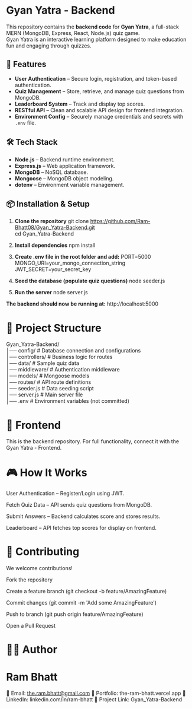 # Gyan Yatra - Backend

This repository contains the **backend code** for **Gyan Yatra**, a full-stack MERN (MongoDB, Express, React, Node.js) quiz game.  
Gyan Yatra is an interactive learning platform designed to make education fun and engaging through quizzes.

## 🚀 Features

- **User Authentication** – Secure login, registration, and token-based authentication.
- **Quiz Management** – Store, retrieve, and manage quiz questions from MongoDB.
- **Leaderboard System** – Track and display top scores.
- **RESTful API** – Clean and scalable API design for frontend integration.
- **Environment Config** – Securely manage credentials and secrets with `.env` file.

## 🛠 Tech Stack

- **Node.js** – Backend runtime environment.
- **Express.js** – Web application framework.
- **MongoDB** – NoSQL database.
- **Mongoose** – MongoDB object modeling.
- **dotenv** – Environment variable management.

## 📦 Installation & Setup

1. **Clone the repository**
   git clone https://github.com/Ram-Bhatt08/Gyan_Yatra-Backend.git <br>
   cd Gyan_Yatra-Backend

2. **Install dependencies**
    npm install

3. **Create .env file in the root folder and add:**
PORT=5000
MONGO_URI=your_mongo_connection_string
JWT_SECRET=your_secret_key

4. **Seed the database (populate quiz questions)**
node seeder.js

5. **Run the server**
node server.js

**The backend should now be running at:**
http://localhost:5000

# 📂 Project Structure
Gyan_Yatra-Backend/ <br>
│── config/          # Database connection and configurations <br>
│── controllers/     # Business logic for routes <br>
│── data/            # Sample quiz data <br>
│── middleware/      # Authentication middleware <br>
│── models/          # Mongoose models <br>
│── routes/          # API route definitions <br>
│── seeder.js        # Data seeding script <br>
│── server.js        # Main server file <br>
│── .env             # Environment variables (not committed) <br>


# 🔗 Frontend

This is the backend repository. For full functionality, connect it with the Gyan Yatra - Frontend.

# 🎮 How It Works

User Authentication – Register/Login using JWT.

Fetch Quiz Data – API sends quiz questions from MongoDB.

Submit Answers – Backend calculates score and stores results.

Leaderboard – API fetches top scores for display on frontend.

# 🤝 Contributing

We welcome contributions!

Fork the repository

Create a feature branch (git checkout -b feature/AmazingFeature)

Commit changes (git commit -m 'Add some AmazingFeature')

Push to branch (git push origin feature/AmazingFeature)

Open a Pull Request

# 👨‍💻 Author

# Ram Bhatt
📧 Email: the.ram.bhatt@gmail.com
🔗 Portfolio: the-ram-bhatt.vercel.app
💼 LinkedIn: linkedin.com/in/ram-bhatt
🐙 Project Link: Gyan_Yatra-Backend